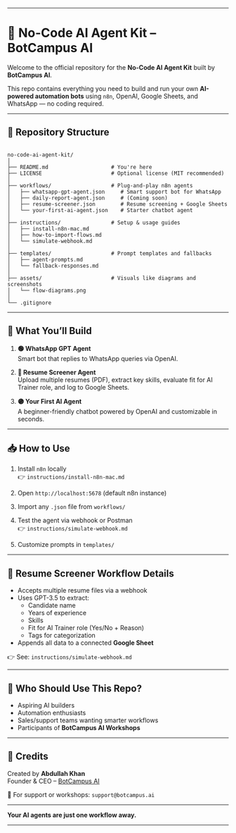 
---

# 🤖 No-Code AI Agent Kit – BotCampus AI

Welcome to the official repository for the **No-Code AI Agent Kit** built by **BotCampus AI**.

This repo contains everything you need to build and run your own **AI-powered automation bots** using `n8n`, OpenAI, Google Sheets, and WhatsApp — no coding required.

---

## 📂 Repository Structure

```

no-code-ai-agent-kit/
│
├── README.md                    # You're here
├── LICENSE                      # Optional license (MIT recommended)
│
├── workflows/                   # Plug-and-play n8n agents
│   ├── whatsapp-gpt-agent.json     # Smart support bot for WhatsApp
│   ├── daily-report-agent.json     # (Coming soon)
│   ├── resume-screener.json        # Resume screening + Google Sheets
│   └── your-first-ai-agent.json    # Starter chatbot agent
│
├── instructions/                # Setup & usage guides
│   ├── install-n8n-mac.md
│   ├── how-to-import-flows.md
│   └── simulate-webhook.md
│
├── templates/                   # Prompt templates and fallbacks
│   ├── agent-prompts.md
│   └── fallback-responses.md
│
├── assets/                      # Visuals like diagrams and screenshots
│   └── flow-diagrams.png
│
└── .gitignore

```

---

## 🚀 What You’ll Build

1. **🟢 WhatsApp GPT Agent**  
   Smart bot that replies to WhatsApp queries via OpenAI.

2. **📄 Resume Screener Agent**  
   Upload multiple resumes (PDF), extract key skills, evaluate fit for AI Trainer role, and log to Google Sheets.

3. **🟣 Your First AI Agent**  
   A beginner-friendly chatbot powered by OpenAI and customizable in seconds.

---

## 📥 How to Use

1. Install `n8n` locally  
   👉 `instructions/install-n8n-mac.md`

2. Open `http://localhost:5678` (default n8n instance)

3. Import any `.json` file from `workflows/`

4. Test the agent via webhook or Postman  
   👉 `instructions/simulate-webhook.md`

5. Customize prompts in `templates/`

---

## 🧠 Resume Screener Workflow Details

- Accepts multiple resume files via a webhook  
- Uses GPT-3.5 to extract:
  - Candidate name
  - Years of experience
  - Skills
  - Fit for AI Trainer role (Yes/No + Reason)
  - Tags for categorization
- Appends all data to a connected **Google Sheet**

👉 See: `instructions/simulate-webhook.md`

---

## 👥 Who Should Use This Repo?

- Aspiring AI builders  
- Automation enthusiasts  
- Sales/support teams wanting smarter workflows  
- Participants of **BotCampus AI Workshops**

---

## 🙌 Credits

Created by **Abdullah Khan**  
Founder & CEO – [BotCampus AI](https://www.botcampus.ai)

📩 For support or workshops: `support@botcampus.ai`

---

**Your AI agents are just one workflow away.** 

---
